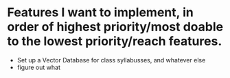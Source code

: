# Features I want to implement, in order of highest priority/most doable to the lowest priority/reach features.

- Set up a Vector Database for class syllabusses, and whatever else
- figure out what 
